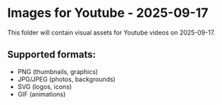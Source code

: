 # Images for Youtube - 2025-09-17

This folder will contain visual assets for Youtube videos on 2025-09-17.

## Supported formats:
- PNG (thumbnails, graphics)
- JPG/JPEG (photos, backgrounds)
- SVG (logos, icons)
- GIF (animations)
